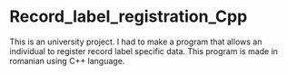 # Record_label_registration_Cpp
This is an university project. I had to make a program that allows an individual to register record label specific data. This program is made in romanian using C++ language.

